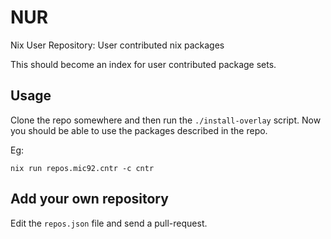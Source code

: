 # NUR
Nix User Repository: User contributed nix packages

This should become an index for user contributed package sets.

## Usage

Clone the repo somewhere and then run the `./install-overlay` script. Now you should be able to use the packages described in the repo.

Eg:

    nix run repos.mic92.cntr -c cntr

## Add your own repository

Edit the `repos.json` file and send a pull-request.
